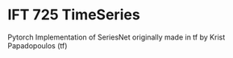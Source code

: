 # IFT 725 TimeSeries

Pytorch Implementation of SeriesNet originally made in tf by Krist Papadopoulos (tf)
